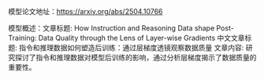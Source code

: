 模型论文地址：https://arxiv.org/abs/2504.10766

模型概述：文章标题: How Instruction and Reasoning Data shape Post-Training: Data Quality through the Lens of Layer-wise Gradients
中文文章标题: 指令和推理数据如何塑造后训练：通过层梯度透镜观察数据质量
文章内容: 研究探讨了指令和推理数据对模型后训练的影响，通过分析层梯度揭示了数据质量的重要性。
